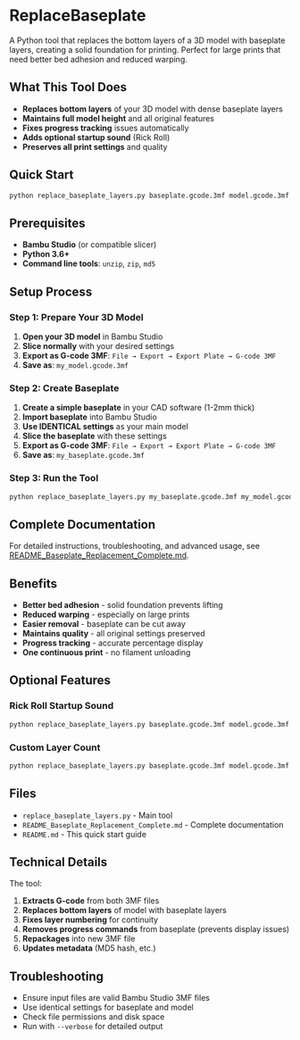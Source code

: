 # ReplaceBaseplate

A Python tool that replaces the bottom layers of a 3D model with baseplate layers, creating a solid foundation for printing. Perfect for large prints that need better bed adhesion and reduced warping.

## What This Tool Does

- **Replaces bottom layers** of your 3D model with dense baseplate layers
- **Maintains full model height** and all original features
- **Fixes progress tracking** issues automatically
- **Adds optional startup sound** (Rick Roll)
- **Preserves all print settings** and quality

## Quick Start

```bash
python replace_baseplate_layers.py baseplate.gcode.3mf model.gcode.3mf output.gcode.3mf
```

## Prerequisites

- **Bambu Studio** (or compatible slicer)
- **Python 3.6+**
- **Command line tools**: `unzip`, `zip`, `md5`

## Setup Process

### Step 1: Prepare Your 3D Model
1. **Open your 3D model** in Bambu Studio
2. **Slice normally** with your desired settings
3. **Export as G-code 3MF**: `File → Export → Export Plate → G-code 3MF`
4. **Save as**: `my_model.gcode.3mf`

### Step 2: Create Baseplate
1. **Create a simple baseplate** in your CAD software (1-2mm thick)
2. **Import baseplate** into Bambu Studio
3. **Use IDENTICAL settings** as your main model
4. **Slice the baseplate** with these settings
5. **Export as G-code 3MF**: `File → Export → Export Plate → G-code 3MF`
6. **Save as**: `my_baseplate.gcode.3mf`

### Step 3: Run the Tool
```bash
python replace_baseplate_layers.py my_baseplate.gcode.3mf my_model.gcode.3mf my_model_with_baseplate.gcode.3mf
```

## Complete Documentation

For detailed instructions, troubleshooting, and advanced usage, see [README_Baseplate_Replacement_Complete.md](README_Baseplate_Replacement_Complete.md).

## Benefits

- **Better bed adhesion** - solid foundation prevents lifting
- **Reduced warping** - especially on large prints
- **Easier removal** - baseplate can be cut away
- **Maintains quality** - all original settings preserved
- **Progress tracking** - accurate percentage display
- **One continuous print** - no filament unloading

## Optional Features

### Rick Roll Startup Sound
```bash
python replace_baseplate_layers.py baseplate.gcode.3mf model.gcode.3mf output.gcode.3mf --startup-sound
```

### Custom Layer Count
```bash
python replace_baseplate_layers.py baseplate.gcode.3mf model.gcode.3mf output.gcode.3mf --layers 3
```

## Files

- `replace_baseplate_layers.py` - Main tool
- `README_Baseplate_Replacement_Complete.md` - Complete documentation
- `README.md` - This quick start guide

## Technical Details

The tool:
1. **Extracts G-code** from both 3MF files
2. **Replaces bottom layers** of model with baseplate layers
3. **Fixes layer numbering** for continuity
4. **Removes progress commands** from baseplate (prevents display issues)
5. **Repackages** into new 3MF file
6. **Updates metadata** (MD5 hash, etc.)

## Troubleshooting

- Ensure input files are valid Bambu Studio 3MF files
- Use identical settings for baseplate and model
- Check file permissions and disk space
- Run with `--verbose` for detailed output